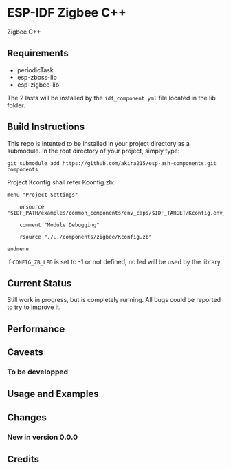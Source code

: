 # ESP-IDF Zigbee C++

Zigbee C++ 

## Requirements

- periodicTask
- esp-zboss-lib
- esp-zigbee-lib

The 2 lasts will be installed by the `idf_component.yml` file located in the lib folder.



## Build Instructions

This repo is intented to be installed in your project directory as a submodule. In the root directory of your project, simply type:
```
git submodule add https://github.com/akira215/esp-ash-components.git components
```


Project Kconfig shall refer Kconfig.zb:
```
menu "Project Settings"
    
    orsource "$IDF_PATH/examples/common_components/env_caps/$IDF_TARGET/Kconfig.env_caps"

    comment "Module Debugging"

    rsource "./../components/zigbee/Kconfig.zb"
    
endmenu
```

if `CONFIG_ZB_LED` is set to -1 or not defined, no led will be used by the library.


## Current Status

Still work in progress, but is completely running. All bugs 
could be reported to try to improve it.

## Performance



## Caveats

### To be developped



## Usage and Examples



## Changes

### New in version 0.0.0


## Credits


